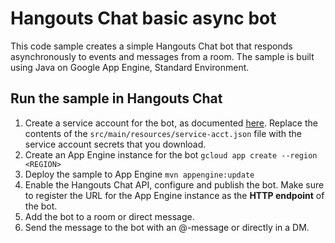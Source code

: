 # Hangouts Chat basic async bot

This code sample creates a simple Hangouts Chat bot that responds asynchronously to events and
messages from a room. The sample is built using Java on Google App Engine,
Standard Environment.

## Run the sample in Hangouts Chat

  1. Create a service account for the bot, as documented
     [here](https://developers.google.com/hangouts/chat/how-tos/service-accounts).
     Replace the contents of the `src/main/resources/service-acct.json` file with the service
     account secrets that you download.
  1. Create an App Engine instance for the bot
     `gcloud app create --region <REGION>`
  1. Deploy the sample to App Engine
     `mvn appengine:update`
  1. Enable the Hangouts Chat API, configure and publish the bot. Make sure to
     register the URL for the App Engine instance as the **HTTP endpoint** of the bot.
  1. Add the bot to a room or direct message.
  1. Send the message to the bot with an @-message or directly in a DM.